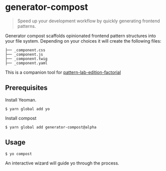 # generator-compost

> Speed up your development workflow by quickly generating frontend patterns.

Generator compost scaffolds opinionated frontend pattern structures into your
file system. Depending on your choices it will create the following files:

    ├── _component.css
    ├── _component.js
    ├── _component.twig
    ├── _component.yaml

This is a companion tool for [pattern-lab-edition-factorial](https://github.com/factorial-io/pattern-lab-edition-factorial)

## Prerequisites

Install Yeoman.

```
$ yarn global add yo
```

Install compost

```
$ yarn global add generator-compost@alpha
```

## Usage

```
$ yo compost
```

An interactive wizard will guide yo through the process.
